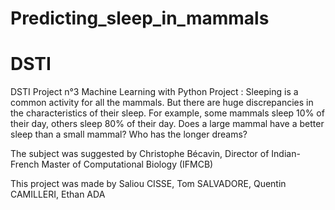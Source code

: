 # Predicting_sleep_in_mammals
# DSTI
DSTI Project n°3 
Machine Learning with Python Project : Sleeping is a common activity for all the mammals. But there are huge discrepancies in the characteristics of their sleep. For example, some mammals sleep 10% of their day, others sleep 80% of their day. Does a large mammal have a better sleep than a small mammal? Who has the longer dreams?


The subject was suggested by Christophe Bécavin, Director of Indian-French Master of Computational Biology (IFMCB)

This project was made by Saliou CISSE, Tom SALVADORE, Quentin CAMILLERI, Ethan ADA 
